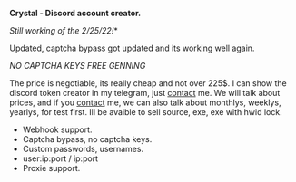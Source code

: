 **Crystal - Discord account creator.**

*Still working of the 2/25/22!**

Updated, captcha bypass got updated and its working well again.

*NO CAPTCHA KEYS FREE GENNING*

The price is negotiable, its really cheap and not over 225$. I can show the discord token creator in my telegram, just [contact](https://t.me/imagin88) me. We will talk about prices, and if you [contact](https://t.me/imagin88) me, we can also talk about monthlys, weeklys, yearlys, for test first. Ill be avaible to sell source, exe, exe with hwid lock. 

- Webhook support.
- Captcha bypass, no captcha keys.
- Custom passwords, usernames. 
- user:ip:port / ip:port 
- Proxie support.
